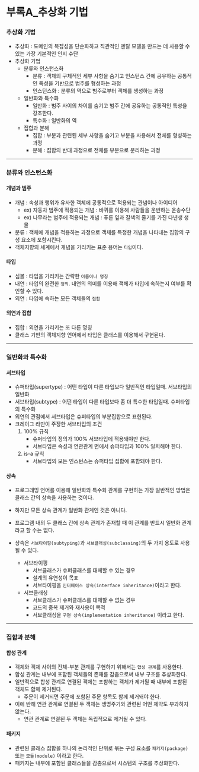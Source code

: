# 부록A_추상화 기법

### 추상화 기법

- 추상화 : 도메인의 복잡성을 단순화하고 직관적인 멘탈 모델을 만드는 데 사용할 수 있는 가장 기본적인 인지 수단
- 추상화 기법
  - 분류와 인스턴스화
    - 분류 : 객체의 구체적인 세부 사항을 숨기고 인스턴스 간에 공유하는 공통적인 특성을 기반으로 범주를 형성하는 과정
    - 인스턴스화 : 분류의 역으로 범주로부터 객체를 생성하는 과정
  - 일반화와 특수화
    - 일반화 : 범주 사이의 차이를 숨기고 범주 간에 공유하는 공통적인 특성을 강조한다.
    - 특수화 : 일반화의 역
  - 집합과 분해
    - 집합 : 부분과 관련된 세부 사항을 숨기고 부분을 사용해서 전체를 형성하는 과정
    - 분해 : 집합의 반대 과정으로 전체를 부분으로 분리하는 과정

------

### 분류와 인스턴스화

#### 개념과 범주

- 개념 : 속성과 행위가 유사한 객체에 공통적으로 적용되는 관념이나 아이디어
  - ex) 자동차 범주에 적용되는 개념 : 바퀴를 이용해 사람들을 운반하는 운송수단
  - ex) 나무라는 범주에 적용되는 개념 : 푸른 잎과 갈색의 줄기를 가진 다년생 생물
- 분류 : 객체에 개념을 적용하는 과정으로 객체를 특정한 개념을 나타내는 집합의 구성 요소에 포함시킨다.
- 객체지향의 세계에서 개념을 가리키는 표준 용어는 `타입`이다.

#### 타입

- 심볼 : 타입을 가리키는 간략한 `이름이나 명칭`
- 내연 : 타입의 완전한 `정의`. 내연의 의미를 이용해 객체가 타입에 속하는지 여부를 확인할 수 있다.
- 외연 : 타입에 속하는 모든 객체들의 `집합`

#### 외연과 집합

- 집합 : 외연을 가리키는 또 다른 명칭
- 클래스 기반의 객체지향 언어에서 타입은 클래스를 이용해서 구현된다.

------

### 일반화와 특수화

#### 서브타입

- 슈퍼타입(supertype) : 어떤 타입이 다른 타입보다 일반적인 타입일때. 서브타입의 일반화
- 서브타입(subtype) : 어떤 타입이 다른 타입보다 좀 더 특수한 타입일때. 슈퍼타입의 특수화
- 외연의 관점에서 서브타입은 슈퍼타입의 부분집합으로 표현된다.
- 크레이그 라만이 주장한 서브타입의 조건
  1. 100% 규칙
     - 슈퍼타입의 정의가 100% 서브타입에 적용돼야만 한다.
     - 서브타입은 속성과 연관관계 면에서 슈퍼타입과 100% 일치해야 한다.
  2. is-a 규칙
     - 서브타입의 모든 인스턴스는 슈퍼타입 집합에 포함돼야 한다.

#### 상속

- 프로그래밍 언어를 이용해 일반화와 특수화 관계를 구현하는 가장 일반적인 방법은 클래스 간의 상속을 사용하는 것이다.

- 하지만 모든 상속 관계가 일반화 관계인 것은 아니다.

- 프로그램 내의 두 클래스 간에 상속 관계가 존재할 때 이 관계를 반드시 일반화 관계라고 할 수는 없다.

  

- 상속은 `서브타이핑(subtyping)`과 `서브클래싱(subclassing)`의 두 가지 용도로 사용될 수 있다.

  - 서브타이핑
    - 서브클래스가 슈퍼클래스를 대체할 수 있는 경우
    - 설계의 유연성이 목표
    - 서브타이핑을 `인터페이스 상속(interface inheritance)`이라고 한다.
  - 서브클래싱
    - 서브클래스가 슈퍼클래스를 대체할 수 없는 경우
    - 코드의 중복 제거와 재사용이 목적
    - 서브클래싱을 `구현 상속(implementation inheritance)` 이라고 한다.

------

### 집합과 분해

#### 합성 관계

- 객체와 객체 사이의 전체-부분 관계를 구현하기 위해서는 `합성 관계`를 사용한다.
- 합성 관계는 내부에 포함된 객체들의 존재를 감춤으로써 내부 구조를 추상화한다.
- 일반적으로 합성 관계로 연결된 객체는 포함하는 객체가 제거될 때 내부에 포함된 객체도 함께 제거된다.
  - 주문이 제거되면 주문에 포함된 주문 항목도 함께 제거돼야 한다.
- 이에 반해 연관 관계로 연결된 두 객체는 생명주기와 관련된 어떤 제약도 부과하지 않는다.
  - 연관 관계로 연결된 두 객체는 독립적으로 제거될 수 있다.

#### 패키지

- 관련된 클래스 집합을 하나의 논리적인 단위로 묶는 구성 요소를 `패키지(package)` 또는 `모듈(module)` 이라고 한다.
- 패키지는 내부에 포함된 클래스들을 감춤으로써 시스템의 구조를 추상화한다.